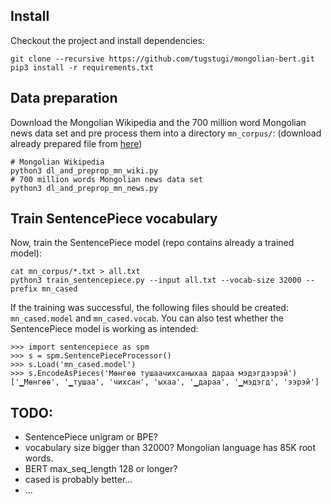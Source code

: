 ## Install

Checkout the project and install dependencies:
```
git clone --recursive https://github.com/tugstugi/mongolian-bert.git
pip3 install -r requirements.txt
```


## Data preparation

Download the Mongolian Wikipedia and the 700 million word Mongolian news data set and pre process them into a directory `mn_corpus/`:
(download already prepared file from [here](https://www.dropbox.com/s/s1eweex28t6trqj/all.txt.gz?dl=1))
```
# Mongolian Wikipedia
python3 dl_and_preprop_mn_wiki.py
# 700 million words Mongolian news data set
python3 dl_and_preprop_mn_news.py
```

## Train SentencePiece vocabulary

Now, train the SentencePiece model (repo contains already a trained model):
```
cat mn_corpus/*.txt > all.txt
python3 train_sentencepiece.py --input all.txt --vocab-size 32000 --prefix mn_cased
```
If the training was successful, the following files should be created: `mn_cased.model` and `mn_cased.vocab`.
You can also test whether the SentencePiece model is working as intended:
```
>>> import sentencepiece as spm
>>> s = spm.SentencePieceProcessor()
>>> s.Load('mn_cased.model')
>>> s.EncodeAsPieces('Мөнгөө тушаачихсаныхаа дараа мэдэгдээрэй')
['▁Мөнгөө', '▁тушаа', 'чихсан', 'ыхаа', '▁дараа', '▁мэдэгд', 'ээрэй']
```


## TODO:
* SentencePiece unigram or BPE?
* vocabulary size bigger than 32000? Mongolian language has 85K root words.
* BERT max_seq_length 128 or longer?
* cased is probably better...
* ...
